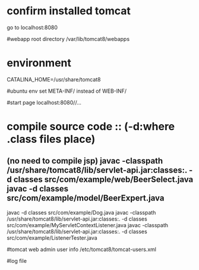 # confirm installed tomcat
go to localhost:8080

#webapp root directory
/var/lib/tomcat8/webapps

# environment
CATALINA_HOME=/usr/share/tomcat8

#ubuntu env
set META-INF/ instead of WEB-INF/

#start page
localhost:8080/<root-dir-name>/...

# compile source code :: (-d:where .class files place)
(no need to compile jsp)
javac -classpath /usr/share/tomcat8/lib/servlet-api.jar:classes:. -d classes src/com/example/web/BeerSelect.java
javac -d classes src/com/example/model/BeerExpert.java
-------
javac -d classes src/com/example/Dog.java
javac -classpath /usr/share/tomcat8/lib/servlet-api.jar:classes:. -d classes src/com/example/MyServletContextListener.java
javac -classpath /usr/share/tomcat8/lib/servlet-api.jar:classes:. -d classes src/com/example/ListenerTester.java


#tomcat web admin user info
/etc/tomcat8/tomcat-users.xml

#log file



